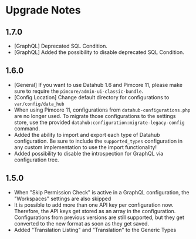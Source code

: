 # Upgrade Notes

## 1.7.0
- [GraphQL] Deprecated SQL Condition.
- [GraphQL] Added the possibility to disable deprecated SQL Condition.

## 1.6.0
- [General] If you want to use Datahub 1.6 and Pimcore 11, please make sure to require the `pimcore/admin-ui-classic-bundle`.
- [Config Location] Change default directory for configurations to `var/config/data_hub`
- When using Pimcore 11, configurations from `datahub-configurations.php` are no longer used. To migrate those configurations
to the settings store, use the provided `datahub:configuration:migrate-legacy-config` command.
- Added the ability to import and export each type of Datahub configuration.
Be sure to include the `supported_types` configuration in any custom implementation to use the import functionality!
- Added possibility to disable the introspection for GraphQL via configuration tree.

## 1.5.0
- When "Skip Permission Check" is active in a GraphQL configuration, the "Workspaces" settings are also skipped 
- It is possible to add more than one API key per configuration now. Therefore, the API keys get stored as an array
in the configuration. Configurations from previous versions are still supported, but they get converted to the new format
as soon as they get saved.
- Added "Translation Listing" and "Translation" to the Generic Types
